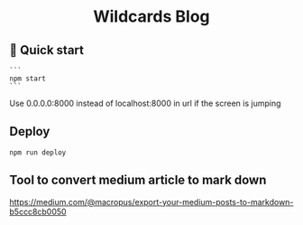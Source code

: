 <p align="center">
</p>
<h1 align="center">
  Wildcards Blog
</h1>

## 🚀 Quick start

    ```
    npm start
    ```

Use 0.0.0.0:8000 instead of localhost:8000 in url if the screen is jumping

## Deploy

```
npm run deploy
```

## Tool to convert medium article to mark down

https://medium.com/@macropus/export-your-medium-posts-to-markdown-b5ccc8cb0050
